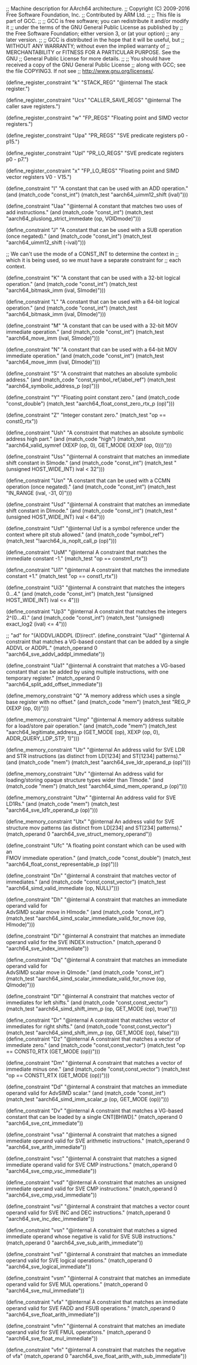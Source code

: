 ;; Machine description for AArch64 architecture.
;; Copyright (C) 2009-2016 Free Software Foundation, Inc.
;; Contributed by ARM Ltd.
;;
;; This file is part of GCC.
;;
;; GCC is free software; you can redistribute it and/or modify it
;; under the terms of the GNU General Public License as published by
;; the Free Software Foundation; either version 3, or (at your option)
;; any later version.
;;
;; GCC is distributed in the hope that it will be useful, but
;; WITHOUT ANY WARRANTY; without even the implied warranty of
;; MERCHANTABILITY or FITNESS FOR A PARTICULAR PURPOSE.  See the GNU
;; General Public License for more details.
;;
;; You should have received a copy of the GNU General Public License
;; along with GCC; see the file COPYING3.  If not see
;; <http://www.gnu.org/licenses/>.

(define_register_constraint "k" "STACK_REG"
  "@internal The stack register.")

(define_register_constraint "Ucs" "CALLER_SAVE_REGS"
  "@internal The caller save registers.")

(define_register_constraint "w" "FP_REGS"
  "Floating point and SIMD vector registers.")

(define_register_constraint "Upa" "PR_REGS"
  "SVE predicate registers p0 - p15.")

(define_register_constraint "Upl" "PR_LO_REGS"
  "SVE predicate registers p0 - p7.")

(define_register_constraint "x" "FP_LO_REGS"
  "Floating point and SIMD vector registers V0 - V15.")

(define_constraint "I"
 "A constant that can be used with an ADD operation."
 (and (match_code "const_int")
      (match_test "aarch64_uimm12_shift (ival)")))

(define_constraint "Uaa"
  "@internal A constant that matches two uses of add instructions."
  (and (match_code "const_int")
       (match_test "aarch64_pluslong_strict_immedate (op, VOIDmode)")))

(define_constraint "J"
 "A constant that can be used with a SUB operation (once negated)."
 (and (match_code "const_int")
      (match_test "aarch64_uimm12_shift (-ival)")))

;; We can't use the mode of a CONST_INT to determine the context in
;; which it is being used, so we must have a separate constraint for
;; each context.

(define_constraint "K"
 "A constant that can be used with a 32-bit logical operation."
 (and (match_code "const_int")
      (match_test "aarch64_bitmask_imm (ival, SImode)")))

(define_constraint "L"
 "A constant that can be used with a 64-bit logical operation."
 (and (match_code "const_int")
      (match_test "aarch64_bitmask_imm (ival, DImode)")))

(define_constraint "M"
 "A constant that can be used with a 32-bit MOV immediate operation."
 (and (match_code "const_int")
      (match_test "aarch64_move_imm (ival, SImode)")))

(define_constraint "N"
 "A constant that can be used with a 64-bit MOV immediate operation."
 (and (match_code "const_int")
      (match_test "aarch64_move_imm (ival, DImode)")))

(define_constraint "S"
  "A constraint that matches an absolute symbolic address."
  (and (match_code "const,symbol_ref,label_ref")
       (match_test "aarch64_symbolic_address_p (op)")))

(define_constraint "Y"
  "Floating point constant zero."
  (and (match_code "const_double")
       (match_test "aarch64_float_const_zero_rtx_p (op)")))

(define_constraint "Z"
  "Integer constant zero."
  (match_test "op == const0_rtx"))

(define_constraint "Ush"
  "A constraint that matches an absolute symbolic address high part."
  (and (match_code "high")
       (match_test "aarch64_valid_symref (XEXP (op, 0), GET_MODE (XEXP (op, 0)))")))

(define_constraint "Uss"
  "@internal
  A constraint that matches an immediate shift constant in SImode."
  (and (match_code "const_int")
       (match_test "(unsigned HOST_WIDE_INT) ival < 32")))

(define_constraint "Usn"
 "A constant that can be used with a CCMN operation (once negated)."
 (and (match_code "const_int")
      (match_test "IN_RANGE (ival, -31, 0)")))

(define_constraint "Usd"
  "@internal
  A constraint that matches an immediate shift constant in DImode."
  (and (match_code "const_int")
       (match_test "(unsigned HOST_WIDE_INT) ival < 64")))

(define_constraint "Usf"
  "@internal Usf is a symbol reference under the context where plt stub allowed."
  (and (match_code "symbol_ref")
       (match_test "!aarch64_is_noplt_call_p (op)")))

(define_constraint "UsM"
  "@internal
  A constraint that matches the immediate constant -1."
  (match_test "op == constm1_rtx"))

(define_constraint "Ui1"
  "@internal
  A constraint that matches the immediate constant +1."
  (match_test "op == const1_rtx"))

(define_constraint "Ui3"
  "@internal
  A constraint that matches the integers 0...4."
  (and (match_code "const_int")
       (match_test "(unsigned HOST_WIDE_INT) ival <= 4")))

(define_constraint "Up3"
  "@internal
  A constraint that matches the integers 2^(0...4)."
  (and (match_code "const_int")
       (match_test "(unsigned) exact_log2 (ival) <= 4")))

;; "ad" for "(A)DDVL/ADDPL (D)irect".
(define_constraint "Uad"
  "@internal
 A constraint that matches a VG-based constant that can be added by
 a single ADDVL or ADDPL."
 (match_operand 0 "aarch64_sve_addvl_addpl_immediate"))

(define_constraint "Ua1"
  "@internal
 A constraint that matches a VG-based constant that can be added by
 using multiple instructions, with one temporary register."
 (match_operand 0 "aarch64_split_add_offset_immediate"))

(define_memory_constraint "Q"
 "A memory address which uses a single base register with no offset."
 (and (match_code "mem")
      (match_test "REG_P (XEXP (op, 0))")))

(define_memory_constraint "Ump"
  "@internal
  A memory address suitable for a load/store pair operation."
  (and (match_code "mem")
       (match_test "aarch64_legitimate_address_p (GET_MODE (op), XEXP (op, 0),
						  ADDR_QUERY_LDP_STP, 1)")))

(define_memory_constraint "Utr"
  "@internal
   An address valid for SVE LDR and STR instructions (as distinct from
   LD[1234] and ST[1234] patterns)."
  (and (match_code "mem")
       (match_test "aarch64_sve_ldr_operand_p (op)")))

(define_memory_constraint "Utv"
  "@internal
   An address valid for loading/storing opaque structure
   types wider than TImode."
  (and (match_code "mem")
       (match_test "aarch64_simd_mem_operand_p (op)")))

(define_memory_constraint "Utw"
  "@internal
   An address valid for SVE LD1Rs."
  (and (match_code "mem")
       (match_test "aarch64_sve_ld1r_operand_p (op)")))

(define_memory_constraint "Utx"
  "@internal
   An address valid for SVE structure mov patterns (as distinct from
   LD[234] and ST[234] patterns)."
  (match_operand 0 "aarch64_sve_struct_memory_operand"))

(define_constraint "Ufc"
  "A floating point constant which can be used with an\
   FMOV immediate operation."
  (and (match_code "const_double")
       (match_test "aarch64_float_const_representable_p (op)")))

(define_constraint "Dn"
  "@internal
 A constraint that matches vector of immediates."
 (and (match_code "const,const_vector")
      (match_test "aarch64_simd_valid_immediate (op, NULL)")))

(define_constraint "Dh"
  "@internal
 A constraint that matches an immediate operand valid for\
 AdvSIMD scalar move in HImode."
 (and (match_code "const_int")
      (match_test "aarch64_simd_scalar_immediate_valid_for_move (op,
						 HImode)")))

(define_constraint "Di"
  "@internal
 A constraint that matches an immediate operand valid for
 the SVE INDEX instruction."
 (match_operand 0 "aarch64_sve_index_immediate"))

(define_constraint "Dq"
  "@internal
 A constraint that matches an immediate operand valid for\
 AdvSIMD scalar move in QImode."
 (and (match_code "const_int")
      (match_test "aarch64_simd_scalar_immediate_valid_for_move (op,
						 QImode)")))

(define_constraint "Dl"
  "@internal
 A constraint that matches vector of immediates for left shifts."
 (and (match_code "const,const_vector")
      (match_test "aarch64_simd_shift_imm_p (op, GET_MODE (op),
						 true)")))

(define_constraint "Dr"
  "@internal
 A constraint that matches vector of immediates for right shifts."
 (and (match_code "const,const_vector")
      (match_test "aarch64_simd_shift_imm_p (op, GET_MODE (op),
						 false)")))
(define_constraint "Dz"
  "@internal
 A constraint that matches a vector of immediate zero."
 (and (match_code "const,const_vector")
      (match_test "op == CONST0_RTX (GET_MODE (op))")))

(define_constraint "Dm"
  "@internal
 A constraint that matches a vector of immediate minus one."
 (and (match_code "const,const_vector")
      (match_test "op == CONST1_RTX (GET_MODE (op))")))

(define_constraint "Dd"
  "@internal
 A constraint that matches an immediate operand valid for AdvSIMD scalar."
 (and (match_code "const_int")
      (match_test "aarch64_simd_imm_scalar_p (op, GET_MODE (op))")))

(define_constraint "Dv"
  "@internal
 A constraint that matches a VG-based constant that can be loaded by
 a single CNT[BHWD]."
 (match_operand 0 "aarch64_sve_cnt_immediate"))

(define_constraint "vsa"
  "@internal
 A constraint that matches a signed immediate operand valid for SVE
 arithmetic instructions."
 (match_operand 0 "aarch64_sve_arith_immediate"))

(define_constraint "vsc"
  "@internal
 A constraint that matches a signed immediate operand valid for SVE
 CMP instructions."
 (match_operand 0 "aarch64_sve_cmp_vsc_immediate"))

(define_constraint "vsd"
  "@internal
 A constraint that matches an unsigned immediate operand valid for SVE
 CMP instructions."
 (match_operand 0 "aarch64_sve_cmp_vsd_immediate"))

(define_constraint "vsi"
  "@internal
 A constraint that matches a vector count operand valid for SVE INC and
 DEC instructions."
 (match_operand 0 "aarch64_sve_inc_dec_immediate"))

(define_constraint "vsn"
  "@internal
 A constraint that matches a signed immediate operand whose negative
 is valid for SVE SUB instructions."
 (match_operand 0 "aarch64_sve_sub_arith_immediate"))

(define_constraint "vsl"
  "@internal
 A constraint that matches an immediate operand valid for SVE logical
 operations."
 (match_operand 0 "aarch64_sve_logical_immediate"))

(define_constraint "vsm"
  "@internal
 A constraint that matches an immediate operand valid for SVE MUL
 operations."
 (match_operand 0 "aarch64_sve_mul_immediate"))

(define_constraint "vfa"
  "@internal
 A constraint that matches an immediate operand valid for SVE FADD
 and FSUB operations."
 (match_operand 0 "aarch64_sve_float_arith_immediate"))

(define_constraint "vfm"
  "@internal
 A constraint that matches an imediate operand valid for SVE FMUL
 operations."
 (match_operand 0 "aarch64_sve_float_mul_immediate"))

(define_constraint "vfn"
  "@internal
 A constraint that matches the negative of vfa"
 (match_operand 0 "aarch64_sve_float_arith_with_sub_immediate"))
